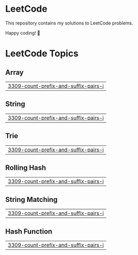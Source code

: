 # LeetCode

This repository contains my solutions to LeetCode problems.

 Happy coding! 🚀




<!---LeetCode Topics Start-->
# LeetCode Topics
## Array
|  |
| ------- |
| [3309-count-prefix-and-suffix-pairs-i](https://github.com/Dhrishita/Leetcode-solutions/tree/master/3309-count-prefix-and-suffix-pairs-i) |
## String
|  |
| ------- |
| [3309-count-prefix-and-suffix-pairs-i](https://github.com/Dhrishita/Leetcode-solutions/tree/master/3309-count-prefix-and-suffix-pairs-i) |
## Trie
|  |
| ------- |
| [3309-count-prefix-and-suffix-pairs-i](https://github.com/Dhrishita/Leetcode-solutions/tree/master/3309-count-prefix-and-suffix-pairs-i) |
## Rolling Hash
|  |
| ------- |
| [3309-count-prefix-and-suffix-pairs-i](https://github.com/Dhrishita/Leetcode-solutions/tree/master/3309-count-prefix-and-suffix-pairs-i) |
## String Matching
|  |
| ------- |
| [3309-count-prefix-and-suffix-pairs-i](https://github.com/Dhrishita/Leetcode-solutions/tree/master/3309-count-prefix-and-suffix-pairs-i) |
## Hash Function
|  |
| ------- |
| [3309-count-prefix-and-suffix-pairs-i](https://github.com/Dhrishita/Leetcode-solutions/tree/master/3309-count-prefix-and-suffix-pairs-i) |
<!---LeetCode Topics End-->